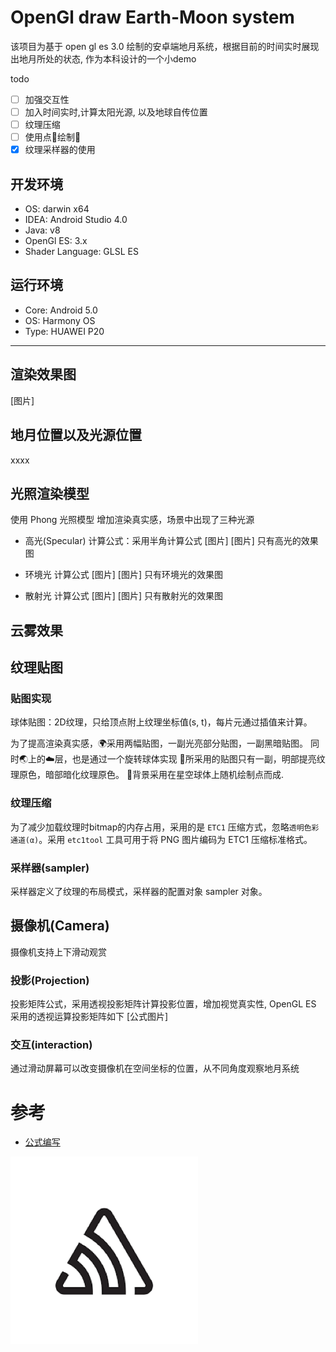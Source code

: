 # OpenGl draw Earth-Moon system

该项目为基于 open gl es 3.0 绘制的安卓端地月系统，根据目前的时间实时展现出地月所处的状态, 作为本科设计的一个小demo

todo
- [ ] 加强交互性
- [ ] 加入时间实时,计算太阳光源, 以及地球自传位置
- [ ] 纹理压缩
- [ ] 使用点🧚‍绘制🌃
- [x] 纹理采样器的使用

## 开发环境
- OS: darwin x64
- IDEA: Android Studio 4.0
- Java: v8
- OpenGl ES: 3.x
- Shader Language: GLSL ES

## 运行环境
- Core: Android 5.0
- OS: Harmony OS
- Type: HUAWEI P20

---
 
## 渲染效果图
[图片]

## 地月位置以及光源位置
xxxx


## 光照渲染模型
使用 Phong 光照模型 增加渲染真实感，场景中出现了三种光源
- 高光(Specular)
计算公式：采用半角计算公式
[图片] 
[图片] 只有高光的效果图

- 环境光
计算公式
[图片]
[图片] 只有环境光的效果图

- 散射光
计算公式
[图片]
[图片] 只有散射光的效果图

## 云雾效果

## 纹理贴图
### 贴图实现
球体贴图：2D纹理，只给顶点附上纹理坐标值(s, t)，每片元通过插值来计算。

为了提高渲染真实感，🌍采用两幅贴图，一副光亮部分贴图，一副黑暗贴图。
同时🌏上的☁️层，也是通过一个旋转球体实现
🌛所采用的贴图只有一副，明部提亮纹理原色，暗部暗化纹理原色。
🌃背景采用在星空球体上随机绘制点而成.


### 纹理压缩
为了减少加载纹理时bitmap的内存占用，采用的是 `ETC1` 压缩方式，忽略`透明色彩通道(α)`。采用 `etc1tool` 工具可用于将 PNG 图片编码为 ETC1 压缩标准格式。

### 采样器(sampler)
采样器定义了纹理的布局模式，采样器的配置对象 sampler 对象。

## 摄像机(Camera)
摄像机支持上下滑动观赏

### 投影(Projection)
投影矩阵公式，采用透视投影矩阵计算投影位置，增加视觉真实性, OpenGL ES 采用的透视运算投影矩阵如下
[公式图片]

### 交互(interaction)
通过滑动屏幕可以改变摄像机在空间坐标的位置，从不同角度观察地月系统


# 参考
- [公式编写](https://juejin.im/post/5a6721bd518825733201c4a2)


![测试图片样式](./image/test.png)